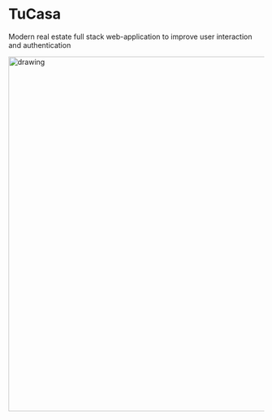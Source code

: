 # TuCasa
Modern real estate full stack web-application to improve user interaction and authentication

<img src="https://user-images.githubusercontent.com/87501612/186004843-147eebb4-9d4f-496d-a74c-92086adec074.png" alt="drawing" width="700"/>


